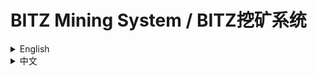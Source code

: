 # BITZ Mining System / BITZ挖矿系统

<details>
<summary>English</summary>

## Overview

ePoW is a Proof of Work (PoW) mining mechanism specifically designed for token mining on EclipseFND. $BITZ is the first token to be mined on EclipseFND through the ePoW mechanism with a total supply of 5 million tokens.

## Features

- **Multi-wallet Support**: Create and manage multiple mining wallets
- **Automated Setup**: Quick installation of dependencies and wallet creation
- **Mining Configuration**: Easily customize mining parameters
- **Token Management**: Transfer BITZ and ETH between wallets
- **Error Monitoring**: Automatic detection and restart of failed mining instances
- **RPC Management**: Simple switching between different RPC nodes
- **Balance Tracking**: Query all wallets for BITZ and ETH balances

## Quick Installation

```bash
wget -O bitz_install.sh https://raw.githubusercontent.com/XIAOLINBIJI/bitz-mining-system/main/quick_install.sh && chmod +x bitz_install.sh && ./bitz_install.sh
```

## Usage Guide

### First-time Setup

1. Run option 1 to install dependencies and create wallets
2. Fund each wallet with at least 0.0005 ETH
3. Run option 2 to configure and start mining

### Routine Operations

- **Check Balances**: Use option 7 to view wallet balances
- **Transfer Tokens**: Use options 3/4 to transfer BITZ or ETH
- **Change RPC**: Use option 6 to switch RPC nodes
- **Monitor Mining**: Use option 5 to enable automatic monitoring

## System Requirements

- Linux-based operating system
- Internet connection
- Sufficient ETH for gas fees (minimum 0.0005 ETH per wallet)
- CPU with multiple cores for optimal performance

## Important Notes

1. Each wallet requires a minimum of 0.0005 ETH to start mining
2. The system allocates resources based on your CPU core count
3. When transferring tokens, a small amount is retained for transaction fees
4. Monitoring service automatically restarts failed mining instances

## Troubleshooting

| Issue | Solution |
|-------|----------|
| Mining won't start | Ensure each wallet has sufficient ETH balance |
| RPC connection error | Switch to another RPC address using option 6 |
| Low mining efficiency | Adjust the CPU cores used per wallet |
| Monitoring service issues | Manually stop all related processes before restarting |

## Mining Commands

Check running instances:
```bash
screen -ls
```

Connect to a specific mining instance:
```bash
screen -r bitz1
```

## FAQ

**Q: How much ETH is needed to start mining?**  
A: Each wallet needs at least 0.0005 ETH.

**Q: How can I check mining status?**  
A: Use `screen -ls` to view all running mining instances, then use `screen -r bitzN` (e.g., `screen -r bitz1`) to connect to a specific instance.

**Q: How can I optimize mining performance?**  
A: Adjust the number of CPU cores used per wallet, balance system resources, and ensure you're using stable and fast RPC nodes.

**Q: How often should auto-claim be set?**  
A: We recommend setting it to 60-360 minutes, adjusting based on your mining efficiency and network fee conditions.

</details>

<details>
<summary>中文</summary>

## 简介

ePoW是一个工作量证明（PoW）的挖矿机制，专门用于 EclipseFND 上的代币挖掘。$BITZ 是第一个在 EclipseFND 上通过 ePoW 机制挖掘的代币。具有 500 万的总供应量。

## 系统功能

BITZ挖矿系统包含以下主要功能：

1. **安装依赖软件、创建钱包** - 自动安装所需软件并创建多个钱包
2. **配置和启动挖矿** - 设置挖矿参数并启动多钱包挖矿
3. **转移钱包中的BITZ** - 将所有钱包中的BITZ代币转移到指定地址
4. **转移钱包中的ETH** - 将所有钱包中的ETH转移到指定地址
5. **开启脚本错误监控** - 监控挖矿状态并自动重启出错的实例
6. **一键更换RPC** - 方便地更换RPC节点地址
7. **查询账户的BITZ和ETH余额** - 快速查看所有钱包的余额情况

## 安装说明

### 直接安装

1. 下载安装脚本
wget -O bitz_install.sh https://raw.githubusercontent.com/XIAOLINBIJI/bitz-mining-system/main/quick_install.sh && chmod +x bitz_install.sh && ./bitz_install.sh

### 使用流程

1. **首次使用**：
   - 运行选项1，安装依赖软件并创建钱包
   - 为每个钱包充值至少0.0005 ETH
   - 运行选项2，配置并启动挖矿

2. **日常操作**：
   - 使用选项7查询钱包余额
   - 使用选项3/4转移BITZ或ETH
   - 如需更换RPC，使用选项6
   - 如需监控挖矿状态，使用选项5

## 注意事项

1. 每个钱包至少需要0.0005 ETH才能开始挖矿
2. 系统会根据您的CPU核心数合理分配资源
3. 使用选项5启用监控后，系统将自动检测并重启出错的挖矿实例
4. 转移BITZ或ETH时，系统会保留少量余额以支付交易费用

## 故障排除

如果您遇到以下问题，请尝试相应的解决方案：

- **挖矿无法启动**：确保每个钱包有足够的ETH余额
- **RPC连接错误**：使用选项6更换为其他RPC地址
- **挖矿效率低**：适当降低每个钱包使用的CPU核心数
- **监控服务无法启动**：手动停止所有相关进程后重新启动

## 常见问题

**Q: 需要多少ETH才能开始挖矿？**  
A: 每个钱包至少需要0.0005 ETH。

**Q: 如何查看挖矿状态？**  
A: 使用`screen -ls`查看所有运行中的挖矿实例，然后使用`screen -r bitz数字`(例如`screen -r bitz1`)连接到特定实例查看详情。

**Q: 如何优化挖矿性能？**  
A: 调整每个钱包使用的CPU核心数，均衡分配系统资源，并确保使用稳定快速的RPC节点。

**Q: 自动索赔间隔应该设置多久？**  
A: 建议设置为60-360分钟，根据您的挖矿效率和网络费用情况调整。
</details>

